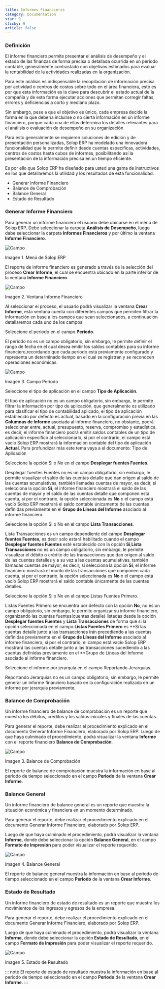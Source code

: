 ```yaml
---
title: Informes Financieros
category: Documentation
star: 9
sticky: 9
article: false
---
```


### Definición

El informe financiero permite presentar el análisis de desempeño y el estado de las finanzas de forma precisa o detallada ocurrida en un periodo contable, generalmente contrastado con objetivos estimados para evaluar la rentabilidad de la actividades realizadas en la organización.

Para este análisis es indispensable la recopilación de información precisa por actividad o centros de costos sobre todo en el área financiera, esto es por que esta información es la clave para descubrir el estado actual de la compañía y de esta forma ejecutar acciones que permitan corregir faltas, errores y deficiencias a corto y mediano plazo.

Sin embargo, pese a que el objetivo es único, cada empresa decide la forma en la que debería incluirse o no cierta información en un informe financiero, porque cada una de ellas determina los detalles relevantes para el análisis o evaluación de desempeño en su organización.

Para esto generalmente se requieren soluciones de edición y de presentación personalizadas, Solop ERP ha modelado una innovadora funcionalidad que le permite definir desde cuentas específicas, actividades, centros de costos hasta cubos de informes, posibilitando así la presentación de la información precisa en un tiempo eficiente.

Es por ello que Solop ERP ha diseñado para usted una gama de instructivos en los que detallaremos la utilidad y los resultados de esta funcionalidad.

- Generar Informe Financiero
- Balance de Comprobación
- Balance General
- Estado de Resultado

### Generar Informe Financiero

Para generar un informe financiero el usuario debe ubicarse en el menú de Solop ERP. Debe seleccionar la carpeta **Análisis de Desempeño**, luego debe seleccionar la carpeta **Informes Financieros** y por último la ventana **Informe Financiero**.

![Campo](/assets/img/docs/accounting-management/acm-accounting-image493.png)

Imagen 1. Menú de Solop ERP

El reporte de informe financiero es generado a través de la selección del proceso **Crear Informe**, el cual se encuentra ubicado en la parte inferior de la ventana **Informe Financiero**.

![Campo](/assets/img/docs/accounting-management/acm-accounting-image494.png)

Imagen 2. Ventana Informe Financiero

Al seleccionar el proceso, el usuario podrá visualizar la ventana **Crear Informe**, esta ventana cuenta con diferentes campos que permiten filtrar la información en base a los campos que sean seleccionados, a continuación detallaremos cada uno de los campos:

Seleccione el periodo en el campo **Período**.

El periodo no es un campo obligatorio, sin embargo, le permite definir el rango de fecha en el cual desea emitir los saldos contables para su informe financiero,recordando que cada periodo está previamente configurado y representa un determinado tiempo en el cual se registran y se reconocen operaciones económicas.

![Campo](/assets/img/docs/accounting-management/acm-accounting-image495.png)

Imagen 3. Campo Período

Seleccione el tipo de aplicación en el campo **Tipo de Aplicación**.

El tipo de aplicación no es un campo obligatorio, sin embargo, le permite filtrar la información por tipo de aplicación, que generalmente es utilizado para clasificar el tipo de contabilidad aplicado, el tipo de aplicación establecido por defecto es actual, basado en la configuración previa en las **Columnas de Informe** asociada al informe financiero, no obstante, podrá seleccionar entre, actual, presupuesto, reserva, compromiso y estadística, es decir, el informe financiero podrá emitir saldos contables de un tipo de aplicación específico al seleccionarlo, si por el contrario, el campo está vacío Solop ERP mostrará la información contable del tipo de aplicación **Actual**. Para profundizar más este tema vaya a el documento: Tipo de Aplicación

Seleccione la opción Si o No en el campo **Desplegar fuentes Fuentes**.

Desplegar fuentes Fuentes no es un campo obligatorio, sin embargo, le permite visualizar el saldo de las cuentas detalle que dan origen al saldo de las cuentas acumulativas, también llamadas cuentas de mayor, es decir, si selecciona la opción **Si**, el informe financiero mostrará el saldo de las cuentas de mayor y el saldo de las cuentas detalle que componen esta cuenta, si por el contrario, la opción seleccionada es **No** o el campo está vacío Solop ERP mostrará el saldo contable únicamente de las cuentas definidas previamente en el **Grupo de Líneas del Informe** asociado al informe financiero.

Seleccione la opción Si o No en el campo **Lista Transacciones**.

Lista Transacciones es un campo dependiente del campo **Desplegar fuentes Fuentes**, es decir solo estará habilitado cuando el campo **Desplegar fuentes Fuentes** esté establecido con la opción **Si**,**Lista Transacciones** no es un campo obligatorio, sin embargo, le permite visualizar el débito o crédito de las transacciones que dan origen al saldo de las cuentas detalles y a su vez a las cuentas acumulativas, también llamadas cuentas de mayor, es decir, si selecciona la opción **Si**, el informe financiero mostrará el monto de las transacciones que componen cada cuenta, si por el contrario, la opción seleccionada es **No** o el campo está vacío Solop ERP mostrará el saldo contable únicamente de las cuentas detalles.

Seleccione la opción Si o No en el campo Listas Fuentes Primero.

Listas Fuentes Primero se encuentra por defecto con la opción **No**, no es un campo obligatorio, sin embargo, le permite organizar su informe financiero, organizando las cuentas fuentes(cuentas detalle) listadas desde la opción **Desplegar fuentes Fuentes** y **Lista Transacciones** de forma que si la opción seleccionada en el campo **Listas Fuentes Primero** es **Si las cuentas detalle junto a las transacciones irán precediendo a las cuentas definidas previamente en el **Grupo de Líneas del Informe** asociado al informe financiero, si por el contrario, el campo está vacío Solop ERP mostrará las cuentas detalle junto a las transacciones sucediendo a las cuentas definidas previamente en el **Grupo de Líneas del Informe asociado al informe financiero.

Seleccione el informe por jerarquía en el campo Reportando Jerarquías.

Reportando Jerarquías no es un campo obligatorio, sin embargo, le permite generar un informe financiero basado en la configuración realizada en un informe por jerarquía previamente.

### Balance de Comprobación

Un informe financiero de balance de comprobación es un reporte que muestra los débitos, créditos y los saldos iniciales y finales de las cuentas.

Para generar el reporte, debe realizar el procedimiento explicado en el documento Generar Informe Financiero, elaborado por Solop ERP. Luego de que haya culminado el procedimiento, podrá visualizar la ventana **Informe** con el reporte financiero **Balance de Comprobación**.

![Campo](/assets/img/docs/accounting-management/acm-accounting-image511.png)

Imagen 3. Balance de Comprobación


El reporte de balance de comprobación muestra la información en base al periodo de tiempo seleccionado en el campo **Periodo** de la ventana **Crear Informe**.

### Balance General

Un informe financiero de balance general es un reporte que muestra la situación económica y financiera en un momento determinado.

Para generar el reporte, debe realizar el procedimiento explicado en el documento Generar Informe Financiero, elaborado por Solop ERP.

Luego de que haya culminado el procedimiento, podrá visualizar la ventana **Informe**, donde debe seleccionar la opción **Balance General**, en el campo **Formato de Impresión** para poder visualizar el reporte requerido.

![Campo](/assets/img/docs/accounting-management/acm-accounting-image512.png)

Imagen 4. Balance General

El reporte de balance general muestra la información en base al periodo de tiempo seleccionado en el campo **Periodo** de la ventana **Crear Informe**.

### Estado de Resultado

Un informe financiero de estado de resultado es un reporte que muestra los movimientos de los ingresos y egresos de la empresa.

Para generar el reporte, debe realizar el procedimiento explicado en el documento Generar Informe Financiero, elaborado por Solop ERP.

Luego de que haya culminado el procedimiento, podrá visualizar la ventana **Informe**, donde debe seleccionar la opción **Estado de Resultado**, en el campo **Formato de Impresión** para poder visualizar el reporte requerido.

![Campo](/assets/img/docs/accounting-management/acm-accounting-image513.png)

Imagen 5. Estado de Resultado

::: note
El reporte de estado de resultado muestra la información en base al periodo de tiempo seleccionado en el campo **Periodo** de la ventana **Crear Informe**.
:::